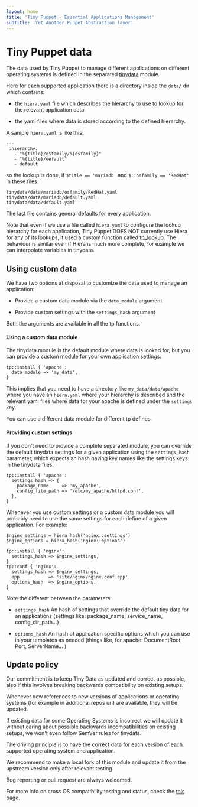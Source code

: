 ```yaml
---
layout: home
title: 'Tiny Puppet - Essential Applications Management'
subTitle: 'Yet Another Puppet Abstraction layer'
---
```


# Tiny Puppet data

The data used by Tiny Puppet to manage different applications on different operating systems is defined in the separated [tinydata](https://github.com/example42/tinydata) module.

Here for each supported application there is a directory inside the ```data/``` dir which contains:

- the ```hiera.yaml``` file which describes the hierarchy to use to lookup for the relevant application data.

- the yaml files where data is stored according to the defined hierarchy.

A sample ```hiera.yaml``` is like this:

    ---
     :hierarchy:
       - "%{title}/osfamily/%{osfamily}"
       - "%{title}/default"
       - default

so the lookup is done, if ```$title == 'mariadb'```  and ```$::osfamily == 'RedHat'``` in these files:

    tinydata/data/mariadb/osfamily/RedHat.yaml
    tinydata/data/mariadb/default.yaml
    tinydata/data/default.yaml

The last file contains general defaults for every application.

Note that even if we use a file called ```hiera.yaml``` to configure the lookup hierarchy for each application, Tiny Puppet DOES NOT currently use Hiera for any of its lookups, it used a custom function called [tp_lookup](https://github.com/example42/puppet-tp/blob/master/lib/puppet/parser/functions/tp_lookup.rb). The behaviour is similar even if Hiera is much more complete, for example we can interpolate variables in tinydata.


## Using custom data

We have two options at disposal to customize the data used to manage an application:

- Provide a custom data module via the ```data_module``` argument

- Provide custom settings with the ```settings_hash``` argument

Both the arguments are available in all the tp functions.

#### Using a custom data module

The tinydata module is the default module where data is looked for, but you can provide a custom module for your own application settings:

    tp::install { 'apache':
      data_module => 'my_data',
    }

This implies that you need to have a directory like ```my_data/data/apache``` where you have an ```hiera.yaml``` where your hierarchy is described and the relevant yaml files where data for your apache is defined under the ```settings``` key.

You can use a different data module for different tp defines.

#### Providing custom settings

If you don't need to provide a complete separated module, you can override the default tinydata settings for a given application using the ```settings_hash``` parameter, which expects an hash having key names like the settings keys in the tinydata files.

    tp::install { 'apache':
      settings_hash => {
        package_name     => 'my_apache',
        config_file_path => '/etc/my_apache/httpd.conf',
      },
    }

Whenever you use custom settings or a custom data module you will probably need to use the same settings for each define of a given application. For example:

    $nginx_settings = hiera_hash('nginx::settings')
    $nginx_options = hiera_hash('nginx::options')

    tp::install { 'nginx':
      settings_hash => $nginx_settings,
    }
    tp::conf { 'nginx':
      settings_hash => $nginx_settings,
      epp           => 'site/nginx/nginx.conf.epp',
      options_hash  => $nginx_options,
    }

Note the different between the parameters:

- ```settings_hash``` An hash of settings that override the default tiny data for an applications (settings like: package_name, service_name, config_dir_path...)

- ```options_hash``` An hash of application specific options which you can use in your templates as needed (things like, for apache: DocumentRoot, Port, ServerName... ) 


## Update policy

Our commitment is to keep Tiny Data as updated and correct as possible, also if this involves breaking backwards compatibility on existing setups.

Whenever new references to new versions of applications or operating systems (for example in additional repos url) are available, they will be updated.

If existing data for some Operating Systems is incorrect we will update it without caring about possible backwards incompatibilities on existing setups, we won't even follow SemVer rules for tinydata.

The driving principle is to have the correct data for each version of each supported operating system and application.

We recommend to make a local fork of this module and update it from the upstream version only after relevant testing.

Bug reporting or pull request are always welcomed.

For more info on cross OS compatibility testing and status, check the [this](/playground.html) page.
